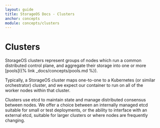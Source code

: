 ```yaml
---
layout: guide
title: StorageOS Docs - Clusters
anchor: concepts
module: concepts/clusters
---
```


# Clusters

StorageOS clusters represent groups of nodes which run a common distributed
control plane, and aggregate their storage into one or more [pools]({% link
_docs/concepts/pools.md %}).

Typically, a StorageOS cluster maps one-to-one to a Kubernetes (or similar
orchestrator) cluster, and we expect our container to run on all of the worker 
nodes within that cluster.

Clusters use etcd to maintain state and manage distributed consensus between
nodes. We offer a choice between an internally managed etcd suitable for small
or test deployments, or the ability to interface with an external etcd, suitable for
larger clusters or where nodes are frequently changing.
